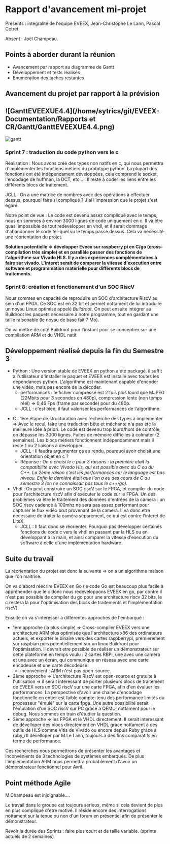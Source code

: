 # Rapport d'avancement mi-projet 

Présents : intégralité de l'équipe EVEEX, Jean-Christophe Le Lann, Pascal Cotret 

Absent : Joël Champeau. 

## Points à aborder durant la réunion

* Avancement par rapport au diagramme de Gantt 
* Développement et tests réalisés 
* Enumération des taches restantes

## Avancement du projet par rapport à la prévision

## ![GanttEVEEXUE4.4](/home/sytrics/git/EVEEX-Documentation/Rapports et CR/Gantt/GanttEVEEXUE4.4.png) 

![gantt](/home/sytrics/Images/gantt.png)

### Sprint 7 : traduction du code python vers le c 

Réalisation : Nous avons créé des types non natifs en c, qui nous permettra d'implémenter les fonctions métiers du prototype python. La plupart des fonctions ont été indépendament développées, cela comprend le socket, l'encodage de huffman, la DCT, etc... . Il reste à coder les liens entre les différents blocs de traitement. 

JCLL : On a une matrice de nombres avec des opérations à effectuer dessus, pourquoi faire si compliqué ? J'ai l'impression que le projet s'est égaré. 

Notre point de vue : Le code est devenu assez compliqué avec le temps, nous en sommes à environ 3000 lignes de code uniquement en c. Il va être quasi impossible de tout redevelopper en vhdl, et il serait dommage d'abandonner le code tel-quel vu le temps passé dessus. Cela va nécessité une réorientation du projet. 

**Solution potentielle => développer Eveex sur raspberry pi en C/go (cross-compilation très simple) et en parallèle passer des fonctions de l'algorithme sur Vivado HLS. Il y a des expériences complémentaires à faire sur vivado. L'interet serait de comparer la vitesse d'execution entre software et programmation matérielle pour différents blocs de traitements.**

### Sprint 8: création et fonctionement d'un SOC RiscV

Nous sommes en capacité de reproduire un SOC d'architecture RiscV au sein d'un FPGA. Ce SOC est en 32 bit et permet nottament de lui introduire un noyau Linux optimisé appelé *Buildroot*. On peut ensuite intégrer au Buildroot les paquets nécessaire à notre programme, tout en gardant une taille raisonable (le noyau de base fait 7 Mo). 

On va mettre de coté Buildroot pour l'instant pour se concentrer sur une compilation ARM et du VHDL natif. 

## Développement réalisé depuis la fin du Semestre 3  

- Python : Une version stable de EVEEX en python a été packagé. il suffit à l'utilisateur d'installer le paquet et EVEEX est installé avec toutes les dépendances python. L'algorithme est maintenant capable d'encoder une vidéo, mais pas encore de la décoder. 
  - performances : le fichier compressé est 2 fois plus lourd que MJPEG (22Mbits pour 3 secondes en 480p), compression lente (non temps réel) => 0,46 Fps (frame par seconde) pour du 480p. 
  - JCLL : c'est bien, il faut valoriser les performances de l'algorithme. 

* C : 1ère étape de structuration avec recherche des types à implémenter => Avec le recul, faire une traduction bête et méchante n'a pas été la meilleure idée à priori. Le code est devenu trop lourd/hors de contrôle, on dépasse les 3000 lignes. Fuites de mémoire difficiles à colmater (2 semaines). Les blocs métiers fonctionnent indépendamment mais il reste 1 ou 2 liaisons à developper. 
  * JCLL : Il faudra argumenter ça au rendu, pourquoi avoir choisit une orientation objet en c ? 
  * Réponse : *On a choisi le c pour 3 raisons : la première etait la compatibilité avec Vivado Hls, qui est possible avec du C ou du C++. La 2ème raison c'est les performances car le language est bas niveau. Enfin la dernière était que l'on a eu des cours de C au semestre 3 (on ne connaissait pas tous le c++/go).*
* Vhdl : On peut construire un SOC riscV sur le FPGA, et compiler du code pour l'architecture riscV afin d'éxecuter le code sur le FPGA. Un des problèmes va être le traitement des données d'entrées de la camera : un SOC riscv cadencé à 100mhz ne sera pas assez performant pour capturer le flux vidéo brut provenant de la camera. Il va donc etre nécessaire de traiter la caméra séparement, ce qui est contre l'interet de LiteX. 
  * JCLL : Il faut donc se réorienter. Pourquoi pas développer certaines fonctions du code c vers le vhdl en passant par la HLS ou en développant à la main, et ainsi comparer la vitesse d'execution du software à celle d'une implémentation hardware. 

## Suite du travail 

La réorientation du projet est donc la suivante => on a un algorithme maison que l'on maitrise.

On va d'abord réécrire EVEEX en Go (le code Go est beaucoup plus facile à appréhender que le c donc nous redeveloppons EVEEX en go, par contre il n'est pas possible de compiler du go pour une architecture riscv 32 bits, le c restera là pour l'optimisation des blocs de traitements et l'implémentation riscV).

Ensuite on va s'interesser à différentes approches de l'embarqué : 

* 1ere approche (la plus simple) => Cross-compiler EVEEX vers une architecture ARM plus optimisée que l'architecture x86 des ordinateurs actuels, et exporter le binaire vers des cartes raspberrypi, premierement sur raspbian puis potentiellement sur un linux Buildroot pour l'optimisation. Il devrait etre possible de réaliser un démonstrateur sur cette plateforme en temps voulu : 2 cartes RBPi, une avec une caméra et une avec un écran, qui communique en réseau avec une carte encodeuse et une carte décodeuse. 
  * inconvénient : ARM n'est pas open-source. 
* 2ème approche => L'architecture RiscV est open-source et gratuite à l'utilisation => il serait interessant de porter plusieurs blocs de traitement de EVEEX vers un SOC riscV sur une carte FPGA, afin d'en évaluer les performances. La perspective d'avoir une chaine d'encodage fonctionelle en entier est faible compte-tenu des performance limités du processeur "émulé" sur la carte fpga. Une autre possibilité serait l'émulation d'un SOC riscV sur PC gràce à QEMU, nottament pour le débug. Nous sommes en train d'étudier la question. 
* 3ème approche => les FPGA et le VHDL directement. Il serait interessant de dévelloper des blocs directement en VHDL grace nottament à des outils de HLS comme Vitis de Vivado ou encore depuis Ruby gràce à ruby_rtl dévelloper par M.Le Lann, toujours à des fins comparatifs en terme de performance. 

Ces recherches nous permettrons de présenter les avantages et inconvénients de 3 technologies de systèmes embarqués. De plus l'implémentation ARM nous permettra probablement d'avoir un démonstrateur fonctionnel pour Avril. 

## Point méthode Agile 

M.Champeau est injoignable.... 

Le travail dans le groupe est toujours sérieux, même si cela devient de plus en plus compliqué d'etre motivé. Il réside encore des interrogations nottament sur la tenue ou non d'un forum en présentiel afin de présenter le démonstrateur. 

Revoir la durée des Sprints : faire plus court et de taille variable. (sprints actuels de 2 semaines)





